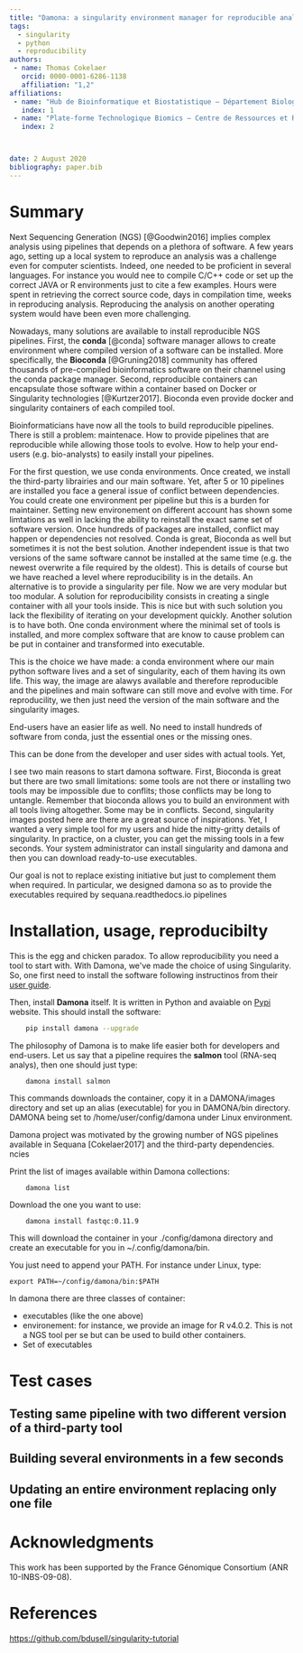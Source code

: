 ```yaml
---
title: "Damona: a singularity environment manager for reproducible analysis"
tags:
  - singularity
  - python
  - reproducibility
authors:
 - name: Thomas Cokelaer
   orcid: 0000-0001-6286-1138
   affiliation: "1,2"
affiliations:
 - name: "Hub de Bioinformatique et Biostatistique – Département Biologie Computationnelle, Institut Pasteur, USR 3756 CNRS, Paris, France"
   index: 1
 - name: "Plate-forme Technologique Biomics – Centre de Ressources et Recherches Technologiques (C2RT), Institut Pasteur, Paris, France"
   index: 2



date: 2 August 2020
bibliography: paper.bib
---
```


# Summary

Next Sequencing Generation (NGS) [@Goodwin2016] implies complex analysis using pipelines that
depends on a plethora of software. A few years ago, setting up a local system to
reproduce an analysis was a challenge even for computer scientists. Indeed, one
needed to be proficient in several languages. For instance you would nee to
compile C/C++ code or set up the correct JAVA or R environments just to cite a few examples.
Hours were spent in retrieving the correct source code, days in compilation time, weeks in
reproducing analysis. Reproducing the analysis on another operating system would
have been even more challenging.

Nowadays, many solutions are 
available to install reproducible NGS pipelines.
First, the **conda** [@conda] software manager allows to create environment where compiled version of a 
software can be installed. More specifically, the **Bioconda** [@Gruning2018] community has
 offered thousands of pre-compiled bioinformatics software on their channel using the conda 
package manager. Second, reproducible containers can encapsulate
those software within a container based on Docker or Singularity technologies [@Kurtzer2017]. 
Bioconda even provide docker and singularity containers of each compiled tool.

Bioinformaticians have now all the tools to build reproducible pipelines. There
is still a problem: maintenace. How to provide pipelines that are reproducible
while allowing those tools to evolve. How to help your end-users (e.g.
bio-analysts) to easily install your pipelines. 

For the first question, we use
conda environments. Once created, we install the
third-party librairies and our main software. Yet, after 5 or 10 pipelines are
installed you face a general issue of conflict between dependencies. You could
create one environment per pipeline but this is a burden for maintainer. Setting
new environement on different account has shown some limtations as well in
lacking the ability to reinstall the exact same set of software version. 
Once hundreds of packages are installed, conflict may happen or dependencies not
resolved. Conda is great, Bioconda as well but sometimes it is not the best
solution. Another independent issue is that two versions of the same software 
cannot be installed at the same time (e.g. the newest overwrite a file 
required by the oldest). This is details of course but we have reached 
a level where reproducibility is in the details. An alternative is to provide a
singularity per file. Now we are very modular but too modular. A solution for reproducibility
consists in creating a single container with all your tools inside. This is nice
but with such solution you lack the flexibility of iterating on your development
quickly. Another solution is to have both. One conda environment where the minimal set of
tools is installed, and more complex software that are know to cause problem can
be put in container and transformed into executable. 


This is the choice we have made: a conda environment where our main python
software lives and a set of singularity, each of them having its own life. This
way, the image are alawys available and therefore reproducible and the pipelines
and main software can still move and evolve with time. For reproducility, we
then just need the version of the main software and the singularity images. 

End-users have an easier life as well. No need to install hundreds of software
from conda, just the essential ones or the missing ones.

This can be done from the developer and user sides with actual tools. Yet, 

I see two main reasons to start damona software. First, Bioconda is great but there are two small limitations: some tools are not there or installing two tools may be impossible due to conflits; those conflicts may be long to untangle. Remember that bioconda allows you to build an environment with all tools living altogether. Some may be in conflicts. Second, singularity images posted here are there are a great source of inspirations. Yet, I wanted a very simple tool for my users and hide the nitty-gritty details of singularity. In practice, on a cluster, you can get the missing tools in a few seconds. Your system administrator can install singularity and damona and then you can download ready-to-use executables.

Our goal is not to replace existing initiative but just to complement them when required. In particular, we designed damona so as to provide the executables required by sequana.readthedocs.io pipelines


# Installation, usage, reproducibilty

This is the egg and chicken paradox. To allow reproducibility you need a tool to
start with. With Damona, we've made the choice of using Singularity. So, one
first need to install the software following instructinos from their
[user guide](https://sylabs.io/guides/3.0/user-guide/installation.html).

Then, install **Damona** itself. It is written in Python and avaiable on
[Pypi](https://) website. This should install the software:

```bash
    pip install damona --upgrade
```

The philosophy of Damona is to make life easier both for developers and
end-users. Let us say that a pipeline requires the **salmon** tool (RNA-seq
analys), then one should just type:

```
    damona install salmon
```

This commands downloads the container, copy it in a DAMONA/images directory and set
up an alias (executable) for you in DAMONA/bin directory. DAMONA being set to
/home/user/config/damona under Linux environment.

Damona project was motivated by the growing number of NGS pipelines available in
Sequana [Cokelaer2017] and the third-party dependencies.
ncies

Print the list of images available within Damona collections:
```
    damona list
```
Download the one you want to use:
```
    damona install fastqc:0.11.9
```
This will download the container in your ./config/damona directory and create an executable for you in ~/.config/damona/bin.

You just need to append your PATH. For instance under Linux, type:

    export PATH=~/config/damona/bin:$PATH
 

In damona there are three classes of container:

* executables (like the one above)
* environement: for instance, we provide an image for R v4.0.2. This is not a NGS tool per se but can be used to build other containers.
* Set of executables 

# Test cases
## Testing same pipeline with two different version of a third-party tool
## Building several environments in a few seconds
## Updating an entire environment replacing only one file



# Acknowledgments

This work has been supported by the France Génomique Consortium (ANR 10-INBS-09-08).


# References


https://github.com/bdusell/singularity-tutorial
